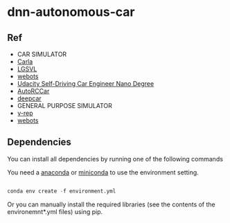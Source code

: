 # dnn-autonomous-car

## Ref
* CAR SIMULATOR
* [Carla](http://carla.org/)
* [LGSVL](https://www.lgsvlsimulator.com/)
* [webots](https://cyberbotics.com/doc/automobile/introduction)
* [Udacity Self-Driving Car Engineer Nano Degree](https://www.udacity.com/course/self-driving-car-engineer-nanodegree--nd013)
* [AutoRCCar](https://zhengludwig.wordpress.com/projects/self-driving-rc-car/)
* [deepcar](https://arztsamuel.github.io/en/projects/unity/deepCars/deepCars.html)
* GENERAL PURPOSE SIMULATOR
* [v-rep](http://www.coppeliarobotics.com/)
* [webots](https://cyberbotics.com/#webots)


## Dependencies

You can install all dependencies by running one of the following commands

You need a [anaconda](https://www.continuum.io/downloads) or [miniconda](https://conda.io/miniconda.html) to use the environment setting.

```python

conda env create -f environment.yml 

```

Or you can manually install the required libraries (see the contents of the environemnt*.yml files) using pip.